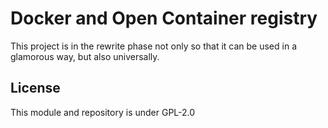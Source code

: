 # Docker and Open Container registry

This project is in the rewrite phase not only so that it can be used in a glamorous way, but also universally.

## License

This module and repository is under GPL-2.0